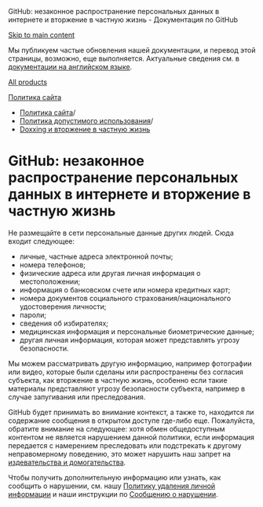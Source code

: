 GitHub: незаконное распространение персональных данных в интернете и вторжение в частную жизнь - Документация по GitHub

[Skip to main content](#main-content)

Мы публикуем частые обновления нашей документации, и перевод этой страницы, возможно, еще выполняется. Актуальные сведения см. в [документации на английском языке](/en).

[All products](/ru)

[Политика сайта](/ru/site-policy)

* [Политика сайта](/ru/site-policy)/
* [Политика допустимого использования](/ru/site-policy/acceptable-use-policies)/
* [Doxxing и вторжение в частную жизнь](/ru/site-policy/acceptable-use-policies/github-doxxing-and-invasion-of-privacy)

GitHub: незаконное распространение персональных данных в интернете и вторжение в частную жизнь
==========

Не размещайте в сети персональные данные других людей. Сюда входит следующее:

* личные, частные адреса электронной почты;
* номера телефонов;
* физические адреса или другая личная информация о местоположении;
* информация о банковском счете или номера кредитных карт;
* номера документов социального страхования/национального удостоверения личности;
* пароли;
* сведения об избирателях;
* медицинская информация и персональные биометрические данные;
* другая личная информация, которая может представлять угрозу безопасности.

Мы можем рассматривать другую информацию, например фотографии или видео, которые были сделаны или распространены без согласия субъекта, как вторжение в частную жизнь, особенно если такие материалы представляют угрозу безопасности субъекта, например в случае запугивания или преследования.

GitHub будет принимать во внимание контекст, а также то, находится ли содержание сообщения в открытом доступе где-либо еще. Пожалуйста, обратите внимание на следующее: хотя обмен общедоступным контентом не является нарушением данной политики, если информация передается с намерением преследовать или подстрекать к другому неправомерному поведению, это может нарушить наш запрет на [издевательства и домогательства](/ru/site-policy/acceptable-use-policies/github-bullying-and-harassment).

Чтобы получить дополнительную информацию или узнать, как сообщить о нарушении, см. нашу [Политику удаления личной информации](/ru/site-policy/content-removal-policies/github-private-information-removal-policy) и наши инструкции по [Сообщению о нарушении](/ru/communities/maintaining-your-safety-on-github/reporting-abuse-or-spam).
